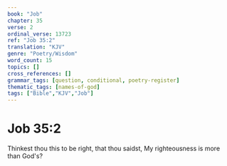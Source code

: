 ```yaml
---
book: "Job"
chapter: 35
verse: 2
ordinal_verse: 13723
ref: "Job 35:2"
translation: "KJV"
genre: "Poetry/Wisdom"
word_count: 15
topics: []
cross_references: []
grammar_tags: [question, conditional, poetry-register]
thematic_tags: [names-of-god]
tags: ["Bible","KJV","Job"]
---
```


# Job 35:2

Thinkest thou this to be right, that thou saidst, My righteousness is more than God's?
